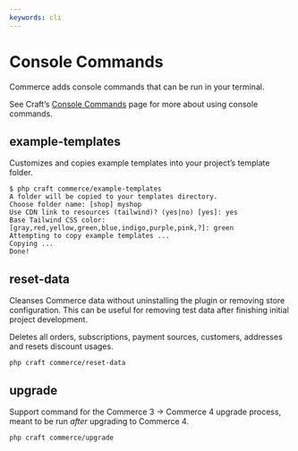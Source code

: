 ```yaml
---
keywords: cli
---
```

# Console Commands

Commerce adds console commands that can be run in your terminal.

See Craft’s [Console Commands](/4.x/console-commands.md) page for more about using console commands.

## example-templates

Customizes and copies example templates into your project’s template folder.

```
$ php craft commerce/example-templates
A folder will be copied to your templates directory.
Choose folder name: [shop] myshop
Use CDN link to resources (tailwind)? (yes|no) [yes]: yes
Base Tailwind CSS color: [gray,red,yellow,green,blue,indigo,purple,pink,?]: green
Attempting to copy example templates ... 
Copying ...
Done!
```

## reset-data

Cleanses Commerce data without uninstalling the plugin or removing store configuration. This can be useful for removing test data after finishing initial project development.

Deletes all orders, subscriptions, payment sources, customers, addresses and resets discount usages.

```
php craft commerce/reset-data
```

## upgrade

Support command for the Commerce 3 → Commerce 4 upgrade process, meant to be run _after_ upgrading to Commerce 4.

```
php craft commerce/upgrade
```
